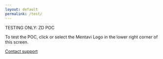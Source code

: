 ```yaml
---
layout: default
permalink: /test/
---
```


TESTING ONLY: ZD POC

To test the POC, click or select the Mentavi Logo in the lower right corner of this screen.

<a href="/test?openSupport=1">Contact support</a>


<script>
  (function () {
    const params = new URLSearchParams(window.location.search);
    if (params.get('openSupport') === '1') {
      zE(function () {
        // 'open' exists; 'toggle' also works if you prefer
        zE('webWidget', 'open');
      });
    }
  })();
</script>

<script>
  window.zESettings = {
    webWidget: {
      helpCenter: { suppress: true },
      contactForm: { suppress: true },
      chat: { suppress: true },
      talk: { suppress: true },
      answerBot: { suppress: true }
    }
  };
</script>
<script id="ze-snippet" src="https://static.zdassets.com/ekr/snippet.js?key=023ec2cb-f199-48ed-b908-fc31a374dcd8"> </script>

<div id="root"></div>

<script type="module">
  import AiriaChat from "https://chat.airia.ai/api/get-chat-embed";
  AiriaChat.init({
    pipelineId: "8e803d5a-4996-4dfc-b4eb-cf79430fcaeb",
    apiKey: "ak-MjQzMzQ2Nzk1OXwxNzU2Njc4MTE5ODI4fHRpLVRXVnVkR0YyYVNCSVpXRnNkR2d0VDNCbGJpQlNaV2RwYzNSeVlYUnBiMjR0VUhKdlptVnpjMmx2Ym1Gc3wxfDEwMDM4NDI4NSAg",
    apiUrl: "https://embed-api.airia.ai",
    greeting: "Hi there. Welcome to the TESTING ONLY Mentavi Health support bot. How can I assist you today?",
    imagePath: "/images/logo-header.png",
    imageSize: "small",
    imageBgColor: "#FFFFFF"
  });
</script>

